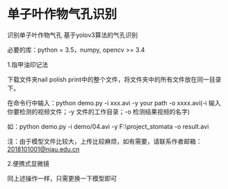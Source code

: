 # 单子叶作物气孔识别
识别单子叶作物气孔
基于yolov3算法的气孔识别

必要的库：python = 3.5，numpy, opencv >= 3.4

1.指甲油印记法<p>
下载文件夹nail polish print中的整个文件，将文件夹中的所有文件放在同一目录下。<p>
在命令行中输入：python demo.py -i xxx.avi -y your path -o xxxx.avi(-i 输入你要检测的视频文件；-y 文件的工作目录；-o 检测结果视频的名字)<p>
如：python demo.py -i demo/04.avi -y F:\project_stomata -o result.avi<p>
注：由于模型文件比较大，上传比较麻烦，如有需要，请联系作者邮箱：2018101001@njau.edu.cn<p>

2.便携式显微镜<p>
同上述操作一样，只需更换一下模型即可<p>
